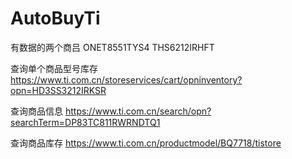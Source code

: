 # AutoBuyTi
有数据的两个商吕
ONET8551TYS4
THS6212IRHFT

查询单个商品型号库存
https://www.ti.com.cn/storeservices/cart/opninventory?opn=HD3SS3212IRKSR

查询商品信息
https://www.ti.com.cn/search/opn?searchTerm=DP83TC811RWRNDTQ1

查询商品库存
https://www.ti.com.cn/productmodel/BQ7718/tistore
